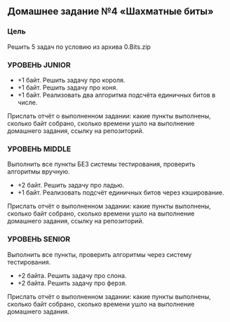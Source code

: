 ## Домашнее задание №4 «Шахматные биты»

### Цель
Решить 5 задач по условию из архива 0.Bits.zip

### УРОВЕНЬ JUNIOR
- +1 байт. Решить задачу про короля.
- +1 байт. Решить задачу про коня.
- +1 байт. Реализовать два алгоритма подсчёта единичных битов в числе.

Прислать отчёт о выполненном задании: какие пункты выполнены, сколько байт собрано, сколько времени ушло на выполнение домашнего задания, ссылку на репозиторий.

### УРОВЕНЬ MIDDLE

Выполнить все пункты БЕЗ системы тестирования, проверить алгоритмы вручную.
- +2 байт. Решить задачу про ладью.
- +1 байт. Реализовать подсчёт единичных битов через кэширование.

Прислать отчёт о выполненном задании: какие пункты выполнены, сколько байт собрано, сколько времени ушло на выполнение домашнего задания, ссылку на репозиторий.

### УРОВЕНЬ SENIOR

Выполнить все пункты, проверить алгоритмы через систему тестирования.
- +2 байта. Решить задачу про слона.
- +2 байта. Решить задачу про ферзя.

Прислать отчёт о выполненном задании: какие пункты выполнены, сколько байт собрано, сколько времени ушло на выполнение домашнего задания.
